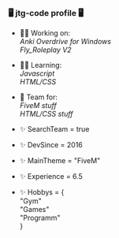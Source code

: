 ### 🖥️ jtg-code profile 🖥️


- 👨‍💼 Working on: <br>
  *Anki Overdrive for Windows* <br>
  *Fly_Roleplay V2* <br>
  
- 👨‍🎓 Learning: <br>
  *Javascript* <br>
  *HTML/CSS* <br>
  
- 👥 Team for: <br>
  *FiveM stuff* <br>
  *HTML/CSS stuff* <br>
  
- ✨ SearchTeam = true
- ✨ DevSince = 2016
- ✨ MainTheme = "FiveM"
- ✨ Experience = 6.5
- ✨ Hobbys = { <br>
  "Gym" <br>
  "Games" <br>
  "Programm" <br>
  }

